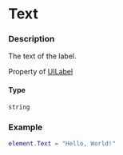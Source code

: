 # Text

### Description

The text of the label.

Property of [UILabel](/classes/UILabel/)

#### Type

`string`

### Example

```lua
element.Text = "Hello, World!"
```
